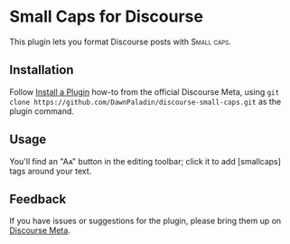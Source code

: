 # Small Caps for Discourse

This plugin lets you format Discourse posts with <span style="font-variant: small-caps">Small caps</span>.

## Installation

Follow [Install a Plugin](https://meta.discourse.org/t/install-a-plugin/19157)
how-to from the official Discourse Meta, using `git clone https://github.com/DawnPaladin/discourse-small-caps.git`
as the plugin command.

## Usage

You'll find an "Aᴀ" button in the editing toolbar; click it to add [smallcaps] tags around your text.

## Feedback

If you have issues or suggestions for the plugin, please bring them up on
[Discourse Meta](https://meta.discourse.org).
